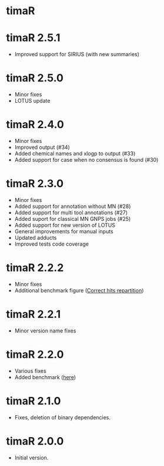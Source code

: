# timaR

# timaR 2.5.1
* Improved support for SIRIUS (with new summaries)

# timaR 2.5.0
* Minor fixes 
* LOTUS update

# timaR 2.4.0
* Minor fixes 
* Improved output (#34)
* Added chemical names and xlogp to output (#33)
* Added support for case when no consensus is found (#30)

# timaR 2.3.0
* Minor fixes 
* Added support for annotation without MN (#28)
* Added support for multi tool annotations (#27)
* Added suport for classical MN GNPS jobs (#25)
* Added support for new version of LOTUS
* General improvements for manual inputs
* Updated adducts
* Improved tests code coverage

# timaR 2.2.2
* Minor fixes 
* Additional benchmark figure ([Correct hits repartition](https://taxonomicallyinformedannotation.github.io/tima-r/articles/4-actual-performance.html#correct-hits-repartition))

# timaR 2.2.1
* Minor version name fixes

# timaR 2.2.0
* Various fixes
* Added benchmark ([here](https://taxonomicallyinformedannotation.github.io/tima-r/articles/4-actual-performance.html))

# timaR 2.1.0
* Fixes, deletion of binary dependencies.

# timaR 2.0.0
* Initial version.
